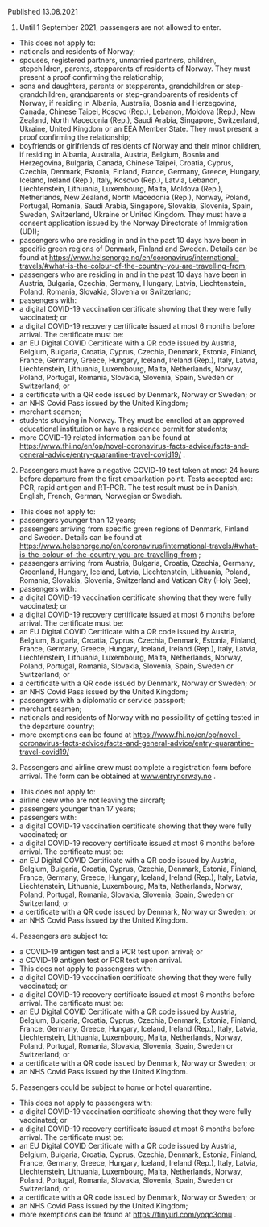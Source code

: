 Published 13.08.2021
1. Until 1 September 2021, passengers are not allowed to enter.
- This does not apply to:
- nationals and residents of Norway;
- spouses, registered partners, unmarried partners, children, stepchildren, parents, stepparents of residents of Norway. They must present a proof confirming the relationship;
- sons and daughters, parents or stepparents, grandchildren or step-grandchildren, grandparents or step-grandparents of residents of Norway, if residing in Albania, Australia, Bosnia and Herzegovina, Canada, Chinese Taipei, Kosovo (Rep.), Lebanon, Moldova (Rep.), New Zealand, North Macedonia (Rep.), Saudi Arabia, Singapore, Switzerland, Ukraine, United Kingdom or an EEA Member State. They must present a proof confirming the relationship;
- boyfriends or girlfriends of residents of Norway and their minor children, if residing in Albania, Australia, Austria, Belgium, Bosnia and Herzegovina, Bulgaria, Canada, Chinese Taipei, Croatia, Cyprus, Czechia, Denmark, Estonia, Finland, France, Germany, Greece, Hungary, Iceland, Ireland (Rep.), Italy, Kosovo (Rep.), Latvia, Lebanon, Liechtenstein, Lithuania, Luxembourg, Malta, Moldova (Rep.), Netherlands, New Zealand, North Macedonia (Rep.), Norway, Poland, Portugal, Romania, Saudi Arabia, Singapore, Slovakia, Slovenia, Spain, Sweden, Switzerland, Ukraine or United Kingdom</substitute>. They must have a consent application issued by the Norway Directorate of Immigration (UDI);
- passengers who are residing in and in the past 10 days have been in specific green regions of Denmark, Finland and Sweden. Details can be found at <a href="https://www.helsenorge.no/en/coronavirus/international-travels/#what-is-the-colour-of-the-country-you-are-travelling-from">https://www.helsenorge.no/en/coronavirus/international-travels/#what-is-the-colour-of-the-country-you-are-travelling-from</a>;
- passengers who are residing in and in the past 10 days have been in Austria, Bulgaria, Czechia, Germany, Hungary, Latvia, Liechtenstein, Poland, Romania, Slovakia, Slovenia or Switzerland;
- passengers with:
- a digital COVID-19 vaccination certificate showing that they were fully vaccinated; or
- a digital COVID-19 recovery certificate issued at most 6 months before arrival. 
The certificate must be:
- an EU Digital COVID Certificate with a QR code issued by Austria, Belgium, Bulgaria, Croatia, Cyprus, Czechia, Denmark, Estonia, Finland, France, Germany, Greece, Hungary, Iceland, Ireland (Rep.), Italy, Latvia, Liechtenstein, Lithuania, Luxembourg, Malta, Netherlands, Norway, Poland, Portugal, Romania, Slovakia, Slovenia, Spain, Sweden or Switzerland; or
- a certificate with a QR code issued by Denmark, Norway or Sweden; or
- an NHS Covid Pass issued by the United Kingdom;
- merchant seamen;
- students studying in Norway. They must be enrolled at an approved educational institution or have a residence permit for students;
- more COVID-19 related information can be found at <a href="https://www.fhi.no/en/op/novel-coronavirus-facts-advice/facts-and-general-advice/entry-quarantine-travel-covid19/">https://www.fhi.no/en/op/novel-coronavirus-facts-advice/facts-and-general-advice/entry-quarantine-travel-covid19/</a> .
2. Passengers must have a negative COVID-19 test taken at most 24 hours before departure from the first embarkation point. Tests accepted are: PCR, rapid antigen and RT-PCR. The test result must be in Danish, English, French, German, Norwegian or Swedish.
- This does not apply to:
- passengers younger than 12 years;
- passengers arriving from specific green regions of Denmark, Finland and Sweden. Details can be found at <a href="https://www.helsenorge.no/en/coronavirus/international-travels/#what-is-the-colour-of-the-country-you-are-travelling-from">https://www.helsenorge.no/en/coronavirus/international-travels/#what-is-the-colour-of-the-country-you-are-travelling-from</a> ;
- passengers arriving from Austria, Bulgaria, Croatia, Czechia, Germany, Greenland, Hungary, Iceland, Latvia, Liechtenstein, Lithuania, Poland, Romania, Slovakia, Slovenia, Switzerland and Vatican City (Holy See);
- passengers with:
- a digital COVID-19 vaccination certificate showing that they were fully vaccinated; or
- a digital COVID-19 recovery certificate issued at most 6 months before arrival. 
The certificate must be:
- an EU Digital COVID Certificate with a QR code issued by Austria, Belgium, Bulgaria, Croatia, Cyprus, Czechia, Denmark, Estonia, Finland, France, Germany, Greece, Hungary, Iceland, Ireland (Rep.), Italy, Latvia, Liechtenstein, Lithuania, Luxembourg, Malta, Netherlands, Norway, Poland, Portugal, Romania, Slovakia, Slovenia, Spain, Sweden or Switzerland; or
- a certificate with a QR code issued by Denmark, Norway or Sweden; or
- an NHS Covid Pass issued by the United Kingdom;
- passengers with a diplomatic or service passport;
- merchant seamen;
- nationals and residents of Norway with no possibility of getting tested in the departure country;
- more exemptions can be found at <a href="https://www.fhi.no/en/op/novel-coronavirus-facts-advice/facts-and-general-advice/entry-quarantine-travel-covid19/">https://www.fhi.no/en/op/novel-coronavirus-facts-advice/facts-and-general-advice/entry-quarantine-travel-covid19/</a> 
3. Passengers and airline crew must complete a registration form before arrival. The form can be obtained at <a href="http://www.entrynorway.no/">www.entrynorway.no</a> .
- This does not apply to:
- airline crew who are not leaving the aircraft;
- passengers younger than 17 years;
- passengers with:
- a digital COVID-19 vaccination certificate showing that they were fully vaccinated; or
- a digital COVID-19 recovery certificate issued at most 6 months before arrival. 
The certificate must be:
- an EU Digital COVID Certificate with a QR code issued by Austria, Belgium, Bulgaria, Croatia, Cyprus, Czechia, Denmark, Estonia, Finland, France, Germany, Greece, Hungary, Iceland, Ireland (Rep.), Italy, Latvia, Liechtenstein, Lithuania, Luxembourg, Malta, Netherlands, Norway, Poland, Portugal, Romania, Slovakia, Slovenia, Spain, Sweden or Switzerland; or
- a certificate with a QR code issued by Denmark, Norway or Sweden; or
- an NHS Covid Pass issued by the United Kingdom.
4. Passengers are subject to: 
- a COVID-19 antigen test and a PCR test upon arrival; or
- a COVID-19 antigen test or PCR test upon arrival.
- This does not apply to passengers with:
- a digital COVID-19 vaccination certificate showing that they were fully vaccinated; or
- a digital COVID-19 recovery certificate issued at most 6 months before arrival. 
The certificate must be:
- an EU Digital COVID Certificate with a QR code issued by Austria, Belgium, Bulgaria, Croatia, Cyprus, Czechia, Denmark, Estonia, Finland, France, Germany, Greece, Hungary, Iceland, Ireland (Rep.), Italy, Latvia, Liechtenstein, Lithuania, Luxembourg, Malta, Netherlands, Norway, Poland, Portugal, Romania, Slovakia, Slovenia, Spain, Sweden or Switzerland; or
- a certificate with a QR code issued by Denmark, Norway or Sweden; or
- an NHS Covid Pass issued by the United Kingdom.
5. Passengers could be subject to home or hotel quarantine. 
- This does not apply to passengers with:
- a digital COVID-19 vaccination certificate showing that they were fully vaccinated; or
- a digital COVID-19 recovery certificate issued at most 6 months before arrival. 
The certificate must be:
- an EU Digital COVID Certificate with a QR code issued by Austria, Belgium, Bulgaria, Croatia, Cyprus, Czechia, Denmark, Estonia, Finland, France, Germany, Greece, Hungary, Iceland, Ireland (Rep.), Italy, Latvia, Liechtenstein, Lithuania, Luxembourg, Malta, Netherlands, Norway, Poland, Portugal, Romania, Slovakia, Slovenia, Spain, Sweden or Switzerland; or
- a certificate with a QR code issued by Denmark, Norway or Sweden; or
- an NHS Covid Pass issued by the United Kingdom;
- more exemptions can be found at <a href="https://tinyurl.com/yoqc3omu">https://tinyurl.com/yoqc3omu</a> .


